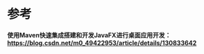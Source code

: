 # 参考
#### 使用Maven快速集成搭建和开发JavaFX进行桌面应用开发：https://blog.csdn.net/m0_49422953/article/details/130833642
